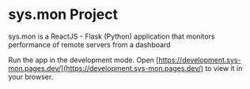 # sys.mon Project

sys.mon is a ReactJS - Flask (Python) application that monitors performance of remote servers from a dashboard

Run the app in the development mode.
Open [https://development.sys-mon.pages.dev/](https://development.sys-mon.pages.dev/) to view it in your browser.
